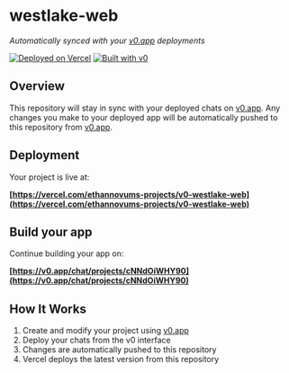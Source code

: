 # westlake-web

*Automatically synced with your [v0.app](https://v0.app) deployments*

[![Deployed on Vercel](https://img.shields.io/badge/Deployed%20on-Vercel-black?style=for-the-badge&logo=vercel)](https://vercel.com/ethannovums-projects/v0-westlake-web)
[![Built with v0](https://img.shields.io/badge/Built%20with-v0.app-black?style=for-the-badge)](https://v0.app/chat/projects/cNNdOiWHY90)

## Overview

This repository will stay in sync with your deployed chats on [v0.app](https://v0.app).
Any changes you make to your deployed app will be automatically pushed to this repository from [v0.app](https://v0.app).

## Deployment

Your project is live at:

**[https://vercel.com/ethannovums-projects/v0-westlake-web](https://vercel.com/ethannovums-projects/v0-westlake-web)**

## Build your app

Continue building your app on:

**[https://v0.app/chat/projects/cNNdOiWHY90](https://v0.app/chat/projects/cNNdOiWHY90)**

## How It Works

1. Create and modify your project using [v0.app](https://v0.app)
2. Deploy your chats from the v0 interface
3. Changes are automatically pushed to this repository
4. Vercel deploys the latest version from this repository